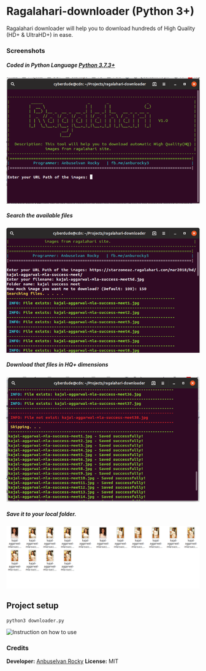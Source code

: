 # Ragalahari-downloader (Python 3+)
Ragalahari downloader will help you to download hundreds of High Quality (HD+ &amp; UltraHD+) in ease.

### Screenshots

##### Coded in Python Language [Python 3.7.3+](www.python.org)

![Homepage](/screenshots/1.png?raw=true "Ragalahari downloader homepage")

##### Search the available files

![Searching files](/screenshots/2.png?raw=true "Searching files")

##### Download that files in HQ+ dimensions

![Download that files](/screenshots/3.png?raw=true "Download that files")

##### Save it to your local folder.

![Downloaded to local folder](/screenshots/4.png?raw=true "Downloaded to local folder")

## Project setup

```
python3 downloader.py
```
![Instruction on how to use](https://medium.com/@anbuselvanrocky/how-to-download-ultra-hd-images-from-ragalahari-com-site-b8458ddffffd)
### Credits

**Developer:** [Anbuselvan Rocky](https://fb.me/anburocky3)
**License:** MIT

